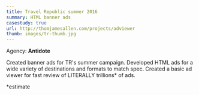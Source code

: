 ```yaml
---
title: Travel Republic summer 2016
summary: HTML banner ads
casestudy: true
url: http://thomjamesallen.com/projects/adviewer
thumb: images/tr-thumb.jpg
---
```


Agency: __Antidote__

Created banner ads for TR's summer campaign. Developed HTML ads for a wide variety of destinations and formats to match spec. Created a basic ad viewer for fast review of LITERALLY trillions* of ads.

*estimate